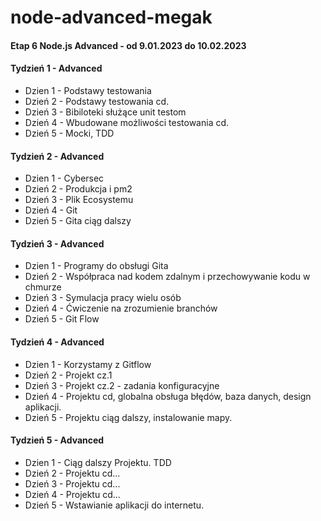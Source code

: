 # node-advanced-megak 
#### Etap 6 Node.js Advanced - od 9.01.2023 do 10.02.2023

#### Tydzień 1 - Advanced
- Dzien 1 - Podstawy testowania 
- Dzień 2 - Podstawy testowania cd. 
- Dzień 3 - Bibiloteki służące unit testom 
- Dzień 4 - Wbudowane możliwości testowania cd. 
- Dzień 5 - Mocki, TDD 

#### Tydzień 2 - Advanced
- Dzien 1 - Cybersec 
- Dzień 2 - Produkcja i pm2 
- Dzień 3 - Plik Ecosystemu 
- Dzień 4 - Git 
- Dzień 5 - Gita ciąg dalszy 

#### Tydzień 3 - Advanced
- Dzien 1 - Programy do obsługi Gita 
- Dzień 2 - Współpraca nad kodem zdalnym i przechowywanie kodu w chmurze 
- Dzień 3 - Symulacja pracy wielu osób 
- Dzień 4 - Ćwiczenie na zrozumienie branchów 
- Dzień 5 - Git Flow 

#### Tydzień 4 - Advanced
- Dzien 1 - Korzystamy z Gitflow 
- Dzień 2 - Projekt cz.1
- Dzień 3 - Projekt cz.2 - zadania konfiguracyjne 
- Dzień 4 - Projektu cd, globalna obsługa błędów, baza danych, design aplikacji. 
- Dzień 5 - Projektu ciąg dalszy, instalowanie mapy. 

#### Tydzień 5 - Advanced
- Dzien 1 - Ciąg dalszy Projektu. TDD 
- Dzień 2 - Projektu cd... 
- Dzień 3 - Projektu cd... 
- Dzień 4 - Projektu cd... 
- Dzień 5 - Wstawianie aplikacji do internetu. 

